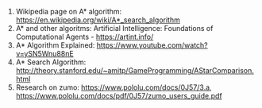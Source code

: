 1. Wikipedia page on A* algorithm: https://en.wikipedia.org/wiki/A*_search_algorithm
2. A* and other algoritms: Artificial Intelligence: Foundations of Computational Agents - https://artint.info/
3. A* Algorithm Explained: https://www.youtube.com/watch?v=ySN5Wnu88nE
4. A* Search Algorithm: http://theory.stanford.edu/~amitp/GameProgramming/AStarComparison.html
5. Research on zumo: https://www.pololu.com/docs/0J57/3.a, https://www.pololu.com/docs/pdf/0J57/zumo_users_guide.pdf
